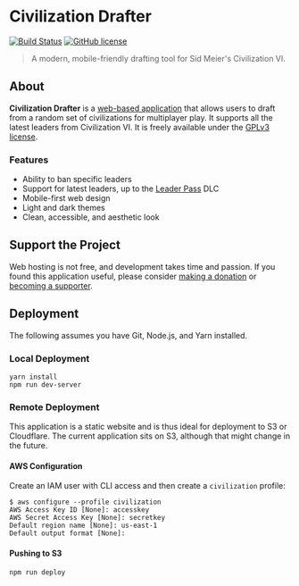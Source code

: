 # Civilization Drafter

[![Build Status](https://img.shields.io/github/actions/workflow/status/jakezatecky/civ-drafter/main.yml?branch=main&style=flat-square)](https://github.com/jakezatecky/civ-drafter/actions/workflows/main.yml)
[![GitHub license](https://img.shields.io/badge/license-GPLv3-blue.svg?style=flat-square)](https://raw.githubusercontent.com/jakezatecky/civ-drafter/main/COPYING)

> A modern, mobile-friendly drafting tool for Sid Meier's Civilization VI.

## About

**Civilization Drafter** is a [web-based application](https://civilizationdrafter.com/) that allows users to draft from a random set of civilizations for multiplayer play. It supports all the latest leaders from Civilization VI. It is freely available under the [GPLv3 license](https://raw.githubusercontent.com/jakezatecky/civ-drafter/main/COPYING).

### Features

* Ability to ban specific leaders
* Support for latest leaders, up to the [Leader Pass](https://civilization.fandom.com/wiki/Civilization_VI:_Leader_Pass) DLC
* Mobile-first web design
* Light and dark themes
* Clean, accessible, and aesthetic look

## Support the Project

Web hosting is not free, and development takes time and passion. If you found this application useful, please consider [making a donation](https://ko-fi.com/onyxfox) or [becoming a supporter](https://patreon.com/civdrafter).

## Deployment

The following assumes you have Git, Node.js, and Yarn installed.

### Local Deployment

```
yarn install
npm run dev-server
```

### Remote Deployment

This application is a static website and is thus ideal for deployment to S3 or Cloudflare. The current application sits on S3, although that might change in the future.

#### AWS Configuration

Create an IAM user with CLI access and then create a `civilization` profile:

```
$ aws configure --profile civilization
AWS Access Key ID [None]: accesskey
AWS Secret Access Key [None]: secretkey
Default region name [None]: us-east-1
Default output format [None]:
```

#### Pushing to S3

```
npm run deploy
```
